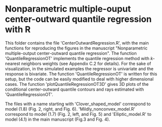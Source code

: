 # Nonparametric multiple-ouput center-outward quantile regression with R

This folder contains the file 'CenterOutwardRegression.R', with the main functions for reproducing the figures in the manuscript "Nonparametric multiple-output center-outward quantile regression".
The function 'QuantileRegressionOT' implements the quantile regression method with $k$-nearest neighbors weights (see Appendix C.2 for details). For the sake of visualization, in the simulated examples the regressor is univariate and the response is bivariate. The function 'QuantileRegressionOT' is written for this setup, but the code can be easily modified to deal with higher dimensional cases. The function 'plotQuantileRegressionOT3D' gives 3D plots of the conditional center-outward quantile contours and rays estimated with 'QuantileRegressionOT'.

The files with a name starting with 'Clover_shaped_model' correspond to model (1.8) (Fig. 2, right, and Fig. 6). 'Mildly_nonconvex_model.R' correspond to model (1.7) (Fig. 2, left, and Fig. 5) and 'Elliptic_model.R' to model (4.1) in the main manuscript (Fig.3 and Fig. 4).
